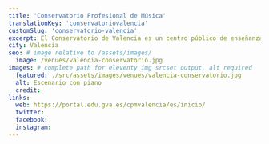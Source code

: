 ```yaml
---
title: 'Conservatorio Profesional de Música'
translationKey: 'conservatoriovalencia'
customSlug: 'conservatorio-valencia'
excerpt: El Conservatorio de Valencia es un centro público de enseñanza musical elemental y profesional. Cuenta con un hermoso auditorio y con una excelente acústica.
city: Valencia
seo: # image relative to /assets/images/
  image: /venues/valencia-conservatorio.jpg
images: # complete path for eleventy img srcset output, alt required
  featured: ./src/assets/images/venues/valencia-conservatorio.jpg
  alt: Escenario con piano
  credit:
links:
  web: https://portal.edu.gva.es/cpmvalencia/es/inicio/
  twitter:
  facebook:
  instagram:
---
```

